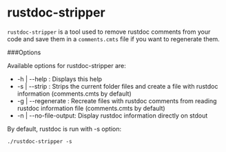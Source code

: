 # rustdoc-stripper

`rustdoc-stripper` is a tool used to remove rustdoc comments from your code and save them in a
`comments.cmts` file if you want to regenerate them.

###Options

Available options for rustdoc-stripper are:

* -h | --help          : Displays this help
* -s | --strip         : Strips the current folder files and create a file with rustdoc information (comments.cmts by default)
* -g | --regenerate    : Recreate files with rustdoc comments from reading rustdoc information file (comments.cmts by default)
* -n | --no-file-output: Display rustdoc information directly on stdout

By default, rustdoc is run with -s option:

```Shell
./rustdoc-stripper -s
```
